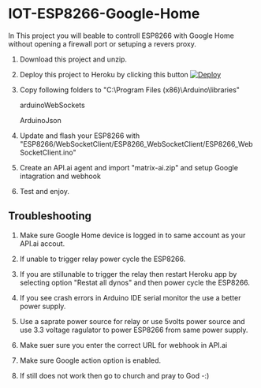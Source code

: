 # IOT-ESP8266-Google-Home
In This project you will beable to controll ESP8266 with Google Home without opening a firewall port or setuping a revers proxy.

1. Download this project and unzip.
  
2. Deploy this project to Heroku by clicking this button
    [![Deploy](https://www.herokucdn.com/deploy/button.svg)](https://heroku.com/deploy)
    
3. Copy following folders to "C:\Program Files (x86)\Arduino\libraries"

    arduinoWebSockets
  
    ArduinoJson
  
4. Update and flash your ESP8266 with "ESP8266/WebSocketClient/ESP8266_WebSocketClient/ESP8266_WebSocketClient.ino"

5. Create an API.ai agent and import "matrix-ai.zip"  and setup Google intagration and webhook

6. Test and enjoy.


## Troubleshooting

1. Make sure Google Home device is logged in to same account as your API.ai accout.

2. If unable to trigger relay power cycle the ESP8266.

3. If you are stillunable to trigger the relay then restart Heroku app by selecting option "Restat all dynos" and then power cycle the ESP8266.

3. If you see crash errors in Arduino IDE serial monitor the use a better power supply.

4. Use a saprate power source for relay or use 5volts power source and use 3.3 voltage ragulator to power ESP8266 from same power supply.

5. Make suer sure you enter the correct URL for webhook in API.ai

6. Make sure Google action option is enabled.

7. If still does not work then go to church and pray to God -:)
